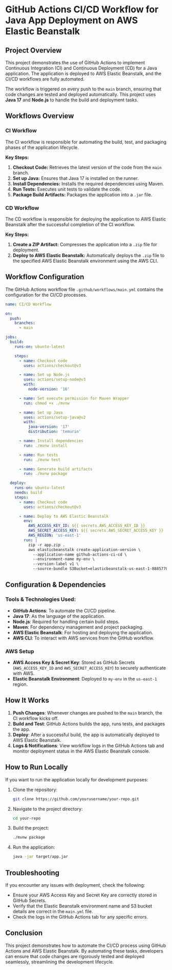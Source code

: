 # GitHub Actions CI/CD Workflow for Java App Deployment on AWS Elastic Beanstalk

## Project Overview
This project demonstrates the use of GitHub Actions to implement Continuous Integration (CI) and Continuous Deployment (CD) for a Java application. The application is deployed to AWS Elastic Beanstalk, and the CI/CD workflows are fully automated. 

The workflow is triggered on every push to the `main` branch, ensuring that code changes are tested and deployed automatically. This project uses **Java 17** and **Node.js** to handle the build and deployment tasks.

## Workflows Overview

### CI Workflow
The CI workflow is responsible for automating the build, test, and packaging phases of the application lifecycle.

**Key Steps:**
1. **Checkout Code:** Retrieves the latest version of the code from the `main` branch.
2. **Set up Java:** Ensures that Java 17 is installed on the runner.
3. **Install Dependencies:** Installs the required dependencies using Maven.
4. **Run Tests:** Executes unit tests to validate the code.
5. **Package Build Artifacts:** Packages the application into a `.jar` file.

### CD Workflow
The CD workflow is responsible for deploying the application to AWS Elastic Beanstalk after the successful completion of the CI workflow.

**Key Steps:**
1. **Create a ZIP Artifact:** Compresses the application into a `.zip` file for deployment.
2. **Deploy to AWS Elastic Beanstalk:** Automatically deploys the `.zip` file to the specified AWS Elastic Beanstalk environment using the AWS CLI.

## Workflow Configuration
The GitHub Actions workflow file `.github/workflows/main.yml` contains the configuration for the CI/CD processes.

```yaml
name: CI/CD Workflow

on:
  push:
    branches:
      - main

jobs:
  build:
    runs-on: ubuntu-latest

    steps:
      - name: Checkout code
        uses: actions/checkout@v3

      - name: Set up Node.js
        uses: actions/setup-node@v3
        with:
          node-version: '16'

      - name: Set execute permission for Maven Wrapper
        run: chmod +x ./mvnw

      - name: Set up Java
        uses: actions/setup-java@v2
        with:
          java-version: '17'
          distribution: 'temurin'

      - name: Install dependencies
        run: ./mvnw install

      - name: Run tests
        run: ./mvnw test

      - name: Generate build artifacts
        run: ./mvnw package

  deploy:
    runs-on: ubuntu-latest
    needs: build
    steps:
      - name: Checkout code
        uses: actions/checkout@v3

      - name: Deploy to AWS Elastic Beanstalk
        env:
          AWS_ACCESS_KEY_ID: ${{ secrets.AWS_ACCESS_KEY_ID }}
          AWS_SECRET_ACCESS_KEY: ${{ secrets.AWS_SECRET_ACCESS_KEY }}
          AWS_REGION: 'us-east-1'
        run: |
          zip -r app.zip .
          aws elasticbeanstalk create-application-version \
            --application-name github-actions-ci-cd \
            --environment-name my-env \
            --version-label v1 \
            --source-bundle S3Bucket=elasticbeanstalk-us-east-1-888577045495,S3Key=app.zip
```

## Configuration & Dependencies

### Tools & Technologies Used:
- **GitHub Actions**: To automate the CI/CD pipeline.
- **Java 17**: As the language of the application.
- **Node.js**: Required for handling certain build steps.
- **Maven**: For dependency management and project packaging.
- **AWS Elastic Beanstalk**: For hosting and deploying the application.
- **AWS CLI**: To interact with AWS services from the GitHub workflow.

### AWS Setup
- **AWS Access Key & Secret Key**: Stored as GitHub Secrets (`AWS_ACCESS_KEY_ID` and `AWS_SECRET_ACCESS_KEY`) to securely authenticate with AWS.
- **Elastic Beanstalk Environment**: Deployed to `my-env` in the `us-east-1` region.

## How It Works

1. **Push Changes**: Whenever changes are pushed to the `main` branch, the CI workflow kicks off.
2. **Build and Test**: GitHub Actions builds the app, runs tests, and packages the app.
3. **Deploy**: After a successful build, the app is automatically deployed to AWS Elastic Beanstalk.
4. **Logs & Notifications**: View workflow logs in the GitHub Actions tab and monitor deployment status in the AWS Elastic Beanstalk console.

## How to Run Locally
If you want to run the application locally for development purposes:

1. Clone the repository:
    ```bash
    git clone https://github.com/yourusername/your-repo.git
    ```
2. Navigate to the project directory:
    ```bash
    cd your-repo
    ```
3. Build the project:
    ```bash
    ./mvnw package
    ```
4. Run the application:
    ```bash
    java -jar target/app.jar
    ```

## Troubleshooting
If you encounter any issues with deployment, check the following:

- Ensure your AWS Access Key and Secret Key are correctly stored in GitHub Secrets.
- Verify that the Elastic Beanstalk environment name and S3 bucket details are correct in the `main.yml` file.
- Check the logs in the GitHub Actions tab for any specific errors.

## Conclusion
This project demonstrates how to automate the CI/CD process using GitHub Actions and AWS Elastic Beanstalk. By automating these tasks, developers can ensure that code changes are rigorously tested and deployed seamlessly, streamlining the development lifecycle.

```

